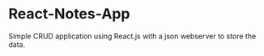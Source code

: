 # React-Notes-App

Simple CRUD application using React.js with a json webserver to store the data. 
